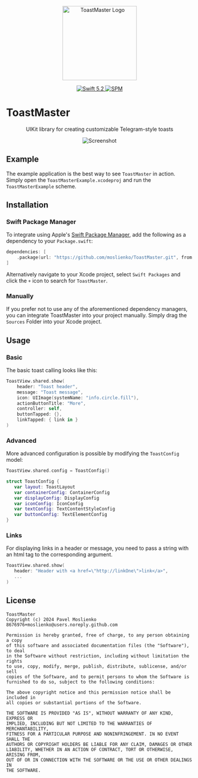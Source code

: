 <p align="center">
   <img width="200" src="https://moslienko.github.io/Assets/ToastMaster/sdk.png" alt="ToastMaster Logo">
</p>

<p align="center">
   <a href="https://developer.apple.com/swift/">
      <img src="https://img.shields.io/badge/Swift-5.2-orange.svg?style=flat" alt="Swift 5.2">
   </a>
   <a href="https://github.com/apple/swift-package-manager">
      <img src="https://img.shields.io/badge/Swift%20Package%20Manager-compatible-brightgreen.svg" alt="SPM">
   </a>
</p>

# ToastMaster

<p align="center">
UIKit library for creating customizable Telegram-style toasts
</p>

<p align="center">
   <img src="https://moslienko.github.io/Assets/ToastMaster/screenshots.png" alt="Screenshot">
</p>

## Example

The example application is the best way to see `ToastMaster` in action. Simply open the `ToastMasterExample.xcodeproj` and run the `ToastMasterExample` scheme.

## Installation

### Swift Package Manager

To integrate using Apple's [Swift Package Manager](https://swift.org/package-manager/), add the following as a dependency to your `Package.swift`:

```swift
dependencies: [
    .package(url: "https://github.com/moslienko/ToastMaster.git", from: "1.0.0")
]
```

Alternatively navigate to your Xcode project, select `Swift Packages` and click the `+` icon to search for `ToastMaster`.

### Manually

If you prefer not to use any of the aforementioned dependency managers, you can integrate ToastMaster into your project manually. Simply drag the `Sources` Folder into your Xcode project.

## Usage

### Basic

The basic toast calling looks like this:

```swift
ToastView.shared.show(
    header: "Toast header",
    message: "Toast message",
    icon: UIImage(systemName: "info.circle.fill"),
    actionButtonTitle: "More",
    controller: self,
    buttonTapped: {},
    linkTapped: { link in }
)
```

### Advanced

More advanced configuration is possible by modifying the `ToastConfig` model:

 ```swift
ToastView.shared.config = ToastConfig()
```

 ```swift
struct ToastConfig {
    var layout: ToastLayout
    var containerConfig: ContainerConfig
    var displayConfig: DisplayConfig
    var iconConfig: IconConfig
    var textConfig: TextContentStyleConfig
    var buttonConfig: TextElementConfig
}
```

### Links

For displaying links in a header or message, you need to pass a string with an html tag to the corresponding argument.

 ```swift
ToastView.shared.show(
	header: "Header with <a href=\"http://linkOne\">link</a>",
	...
)
```


## License

```
ToastMaster
Copyright (c) 2024 Pavel Moslienko 8676976+moslienko@users.noreply.github.com

Permission is hereby granted, free of charge, to any person obtaining a copy
of this software and associated documentation files (the "Software"), to deal
in the Software without restriction, including without limitation the rights
to use, copy, modify, merge, publish, distribute, sublicense, and/or sell
copies of the Software, and to permit persons to whom the Software is
furnished to do so, subject to the following conditions:

The above copyright notice and this permission notice shall be included in
all copies or substantial portions of the Software.

THE SOFTWARE IS PROVIDED "AS IS", WITHOUT WARRANTY OF ANY KIND, EXPRESS OR
IMPLIED, INCLUDING BUT NOT LIMITED TO THE WARRANTIES OF MERCHANTABILITY,
FITNESS FOR A PARTICULAR PURPOSE AND NONINFRINGEMENT. IN NO EVENT SHALL THE
AUTHORS OR COPYRIGHT HOLDERS BE LIABLE FOR ANY CLAIM, DAMAGES OR OTHER
LIABILITY, WHETHER IN AN ACTION OF CONTRACT, TORT OR OTHERWISE, ARISING FROM,
OUT OF OR IN CONNECTION WITH THE SOFTWARE OR THE USE OR OTHER DEALINGS IN
THE SOFTWARE.
```
